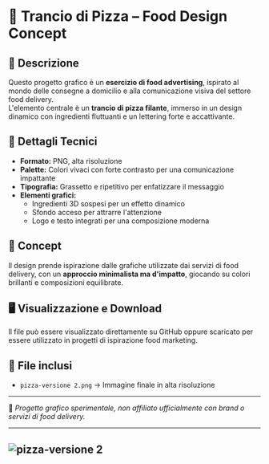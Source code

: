 # 🍕 Trancio di Pizza – Food Design Concept  

## 📖 Descrizione  
Questo progetto grafico è un **esercizio di food advertising**, ispirato al mondo delle consegne a domicilio
e alla comunicazione visiva del settore food delivery.  
L'elemento centrale è un **trancio di pizza filante**, immerso in un design dinamico 
con ingredienti fluttuanti e un lettering forte e accattivante.  

## 🎨 Dettagli Tecnici  
- **Formato:** PNG, alta risoluzione  
- **Palette:** Colori vivaci con forte contrasto per una comunicazione impattante  
- **Tipografia:** Grassetto e ripetitivo per enfatizzare il messaggio  
- **Elementi grafici:**  
  - Ingredienti 3D sospesi per un effetto dinamico  
  - Sfondo acceso per attrarre l'attenzione  
  - Logo e testo integrati per una composizione moderna  

## 🍕 Concept  
Il design prende ispirazione dalle grafiche utilizzate dai servizi di food delivery,
con un **approccio minimalista ma d'impatto**, giocando su colori brillanti e composizioni equilibrate.  

## 🖥️ Visualizzazione e Download  
Il file può essere visualizzato direttamente su GitHub oppure scaricato per essere utilizzato in progetti di ispirazione food marketing.  

## 📂 File inclusi  
- `pizza-versione 2.png` → Immagine finale in alta risoluzione  

---

📌 *Progetto grafico sperimentale, non affiliato ufficialmente con brand o servizi di food delivery.*  

---
![pizza-versione 2](https://github.com/user-attachments/assets/b1129702-951b-4d81-a336-0a09a17e4f00)
---
